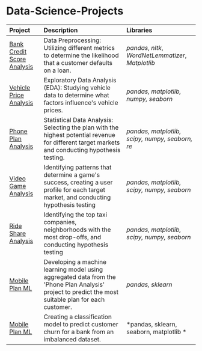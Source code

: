 # Data-Science-Projects


| Project               | Description                                                                                     | Libraries                       |
|:--------------------- |:----------------------------------------------------------------------------------------------- |:------------------------------- |
|[Bank Credit Score Analysis](https://github.com/mcpri/Data-Science-Projects/tree/main/Bank%20Credit%20Score%20Analysis) | Data Preprocessing: Utilizing different metrics to determine the likelihood that a customer defaults on a loan. | *pandas*, *nltk*, *WordNetLemmatizer*, *Matplotlib* |
|[Vehicle Price Analysis](https://github.com/mcpri/Data-Science-Projects/tree/main/Car_Sales_Analysis) | Exploratory Data Analysis (EDA): Studying vehicle data to determine what factors influence's vehicle prices.|*pandas, matplotlib, numpy, seaborn*|
|[Phone Plan Analysis](https://github.com/mcpri/Data-Science-Projects/tree/main/Phone_Plan_Analysis)| Statistical Data Analysis: Selecting the plan with the highest potential revenue for different target markets and conducting hypothesis testing.|*pandas, matplotlib, scipy, numpy, seaborn, re*|
|[Video Game Analysis](https://github.com/mcpri/Data-Science-Projects/tree/main/Video_Game_Analysis)| Identifying patterns that determine a game's success, creating a user profile for each target market, and conducting hypothesis testing|*pandas, matplotlib, scipy, numpy, seaborn*|
|[Ride Share Analysis](https://github.com/mcpri/Data-Science-Projects/tree/main/Ride_Sharing_Analysis)|Identifying the top taxi companies, neighborhoods with the most drop-offs, and conducting hypothesis testing|*pandas, matplotlib, scipy, numpy, seaborn*|
|[Mobile Plan ML](https://github.com/mcpri/Data-Science-Projects/tree/main/Mobile_Plans_ML)|Developing a machine learning model using aggregated data from the 'Phone Plan Analysis' project to predict the most suitable plan for each customer.|*pandas, sklearn*|
|[Mobile Plan ML](https://github.com/mcpri/Data-Science-Projects/tree/main/Bank_Customer_Model)|Creating a classification model to predict customer churn for a bank from an imbalanced dataset.|*pandas, sklearn, seaborn, matplotlib *|






